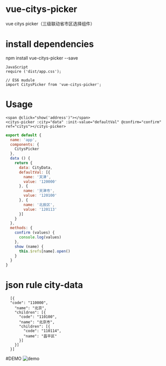 # vue-citys-picker
vue citys picker（三级联动省市区选择组件）

# install dependencies
npm install vue-citys-picker --save

```
JavaScript
require ('dist/app.css');

// ES6 mudule
import CitysPicker from 'vue-citys-picker';
```
# Usage
```
<span @click="show('address')"></span>
<citys-picker :city="data" :init-value="defaultVal" @confirm="confirm" ref="citys"></citys-picker>
```

```JavaScript
export default {
  name: 'app',
  components: {
    CitysPicker
  },
  data () {
    return {
      data: CityData,
      defaultVal: [{
        name: '天津',
        value: '120000'
      }, {
        name: '天津市',
        value: '120100'
      }, {
        name: '北辰区',
        value: '120113'
      }]
    }
  },
  methods: {
    confirm (values) {
      console.log(values)
    },
    show (name) {
      this.$refs[name].open()
    }
  }
}
```
# json rule city-data
```
  [{
  "code": "110000",
    "name": "北京",
    "children": [{
      "code": "110100",
      "name": "北京市",
      "children": [{
        "code": "110114",
        "name": "昌平区"
      }]
    }]
  }]
```
#DEMO
![demo](https://ooo.0o0.ooo/2017/02/05/5896a0e98d428.gif)